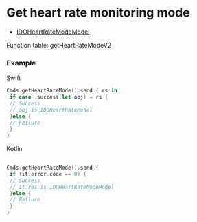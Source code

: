 # Get heart rate monitoring mode 
* [IDOHeartRateModeModel](../model/IDOHeartRateModeModel.md) 

Function table: getHeartRateModeV2

### Example 

Swift
```swift
Cmds.getHeartRateMode().send { rs in
 if case .success(let obj) = rs {
 // Success
 // obj is IDOHeartRateModel
 }else {
 // Failure
 }
}
```

Kotlin
```kotlin
 
Cmds.getHeartRateMode().send {
 if (it.error.code == 0) {
 // Success
 // it.res is IDOHeartRateModeModel
 }else {
 // Failure
 }
}
```
